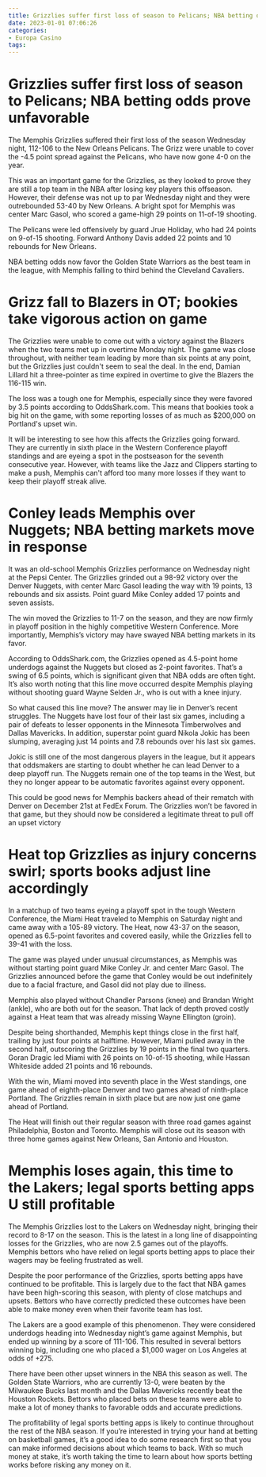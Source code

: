 ```yaml
---
title: Grizzlies suffer first loss of season to Pelicans; NBA betting odds prove unfavorable
date: 2023-01-01 07:06:26
categories:
- Europa Casino
tags:
---
```



#  Grizzlies suffer first loss of season to Pelicans; NBA betting odds prove unfavorable

The Memphis Grizzlies suffered their first loss of the season Wednesday night, 112-106 to the New Orleans Pelicans. The Grizz were unable to cover the -4.5 point spread against the Pelicans, who have now gone 4-0 on the year.

This was an important game for the Grizzlies, as they looked to prove they are still a top team in the NBA after losing key players this offseason. However, their defense was not up to par Wednesday night and they were outrebounded 53-40 by New Orleans. A bright spot for Memphis was center Marc Gasol, who scored a game-high 29 points on 11-of-19 shooting.

The Pelicans were led offensively by guard Jrue Holiday, who had 24 points on 9-of-15 shooting. Forward Anthony Davis added 22 points and 10 rebounds for New Orleans.

NBA betting odds now favor the Golden State Warriors as the best team in the league, with Memphis falling to third behind the Cleveland Cavaliers.

#  Grizz fall to Blazers in OT; bookies take vigorous action on game

The Grizzlies were unable to come out with a victory against the Blazers when the two teams met up in overtime Monday night. The game was close throughout, with neither team leading by more than six points at any point, but the Grizzlies just couldn't seem to seal the deal. In the end, Damian Lillard hit a three-pointer as time expired in overtime to give the Blazers the 116-115 win.

The loss was a tough one for Memphis, especially since they were favored by 3.5 points according to OddsShark.com. This means that bookies took a big hit on the game, with some reporting losses of as much as $200,000 on Portland's upset win.

It will be interesting to see how this affects the Grizzlies going forward. They are currently in sixth place in the Western Conference playoff standings and are eyeing a spot in the postseason for the seventh consecutive year. However, with teams like the Jazz and Clippers starting to make a push, Memphis can't afford too many more losses if they want to keep their playoff streak alive.

#  Conley leads Memphis over Nuggets; NBA betting markets move in response

It was an old-school Memphis Grizzlies performance on Wednesday night at the Pepsi Center. The Grizzlies grinded out a 98-92 victory over the Denver Nuggets, with center Marc Gasol leading the way with 19 points, 13 rebounds and six assists. Point guard Mike Conley added 17 points and seven assists.

The win moved the Grizzlies to 11-7 on the season, and they are now firmly in playoff position in the highly competitive Western Conference. More importantly, Memphis’s victory may have swayed NBA betting markets in its favor.

According to OddsShark.com, the Grizzlies opened as 4.5-point home underdogs against the Nuggets but closed as 2-point favorites. That’s a swing of 6.5 points, which is significant given that NBA odds are often tight. It’s also worth noting that this line move occurred despite Memphis playing without shooting guard Wayne Selden Jr., who is out with a knee injury.

So what caused this line move? The answer may lie in Denver’s recent struggles. The Nuggets have lost four of their last six games, including a pair of defeats to lesser opponents in the Minnesota Timberwolves and Dallas Mavericks. In addition, superstar point guard Nikola Jokic has been slumping, averaging just 14 points and 7.8 rebounds over his last six games.

Jokic is still one of the most dangerous players in the league, but it appears that oddsmakers are starting to doubt whether he can lead Denver to a deep playoff run. The Nuggets remain one of the top teams in the West, but they no longer appear to be automatic favorites against every opponent.

This could be good news for Memphis backers ahead of their rematch with Denver on December 21st at FedEx Forum. The Grizzlies won’t be favored in that game, but they should now be considered a legitimate threat to pull off an upset victory

#  Heat top Grizzlies as injury concerns swirl; sports books adjust line accordingly

In a matchup of two teams eyeing a playoff spot in the tough Western Conference, the Miami Heat traveled to Memphis on Saturday night and came away with a 105-89 victory. The Heat, now 43-37 on the season, opened as 6.5-point favorites and covered easily, while the Grizzlies fell to 39-41 with the loss.

The game was played under unusual circumstances, as Memphis was without starting point guard Mike Conley Jr. and center Marc Gasol. The Grizzlies announced before the game that Conley would be out indefinitely due to a facial fracture, and Gasol did not play due to illness.

Memphis also played without Chandler Parsons (knee) and Brandan Wright (ankle), who are both out for the season. That lack of depth proved costly against a Heat team that was already missing Wayne Ellington (groin).

Despite being shorthanded, Memphis kept things close in the first half, trailing by just four points at halftime. However, Miami pulled away in the second half, outscoring the Grizzlies by 19 points in the final two quarters. Goran Dragic led Miami with 26 points on 10-of-15 shooting, while Hassan Whiteside added 21 points and 16 rebounds.

With the win, Miami moved into seventh place in the West standings, one game ahead of eighth-place Denver and two games ahead of ninth-place Portland. The Grizzlies remain in sixth place but are now just one game ahead of Portland.

The Heat will finish out their regular season with three road games against Philadelphia, Boston and Toronto. Memphis will close out its season with three home games against New Orleans, San Antonio and Houston.

#  Memphis loses again, this time to the Lakers; legal sports betting apps U still profitable

The Memphis Grizzlies lost to the Lakers on Wednesday night, bringing their record to 8-17 on the season. This is the latest in a long line of disappointing losses for the Grizzlies, who are now 2.5 games out of the playoffs. Memphis bettors who have relied on legal sports betting apps to place their wagers may be feeling frustrated as well.

Despite the poor performance of the Grizzlies, sports betting apps have continued to be profitable. This is largely due to the fact that NBA games have been high-scoring this season, with plenty of close matchups and upsets. Bettors who have correctly predicted these outcomes have been able to make money even when their favorite team has lost.

The Lakers are a good example of this phenomenon. They were considered underdogs heading into Wednesday night’s game against Memphis, but ended up winning by a score of 111-106. This resulted in several bettors winning big, including one who placed a $1,000 wager on Los Angeles at odds of +275.

There have been other upset winners in the NBA this season as well. The Golden State Warriors, who are currently 13-0, were beaten by the Milwaukee Bucks last month and the Dallas Mavericks recently beat the Houston Rockets. Bettors who placed bets on these teams were able to make a lot of money thanks to favorable odds and accurate predictions.

The profitability of legal sports betting apps is likely to continue throughout the rest of the NBA season. If you’re interested in trying your hand at betting on basketball games, it’s a good idea to do some research first so that you can make informed decisions about which teams to back. With so much money at stake, it’s worth taking the time to learn about how sports betting works before risking any money on it.